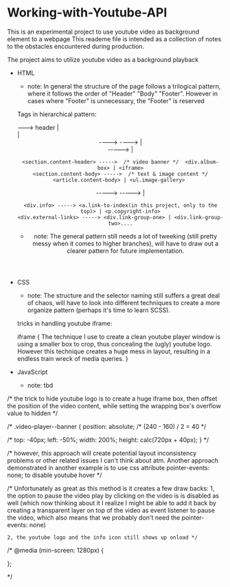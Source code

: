 # Working-with-Youtube-API
This is an experimental project to use youtube video as background element to a webpage
This reademe file is intended as a collection of notes to the obstacles encountered during production.


The project aims to utilize youtube video as a background playback 


- HTML
  
  * note: In general the structure of the page follows a trilogical pattern, where it follows the order of "Header" "Body" "Footer".               However in cases where "Footer" is unnecessary, the "Footer" is reserved
  
  Tags in hierarchical pattern:
  
    <body> ---> header | <main> | <footer>
  
    <header> ----> <section.container> ----> <div.link-to-index> | <nav>

    <main> -----> <section.content-header> | <section.content-body>
      
      <section.content-header> ----->  /* video banner */  <div.album-box> | <iframe>
      <section.content-body> ----->  /* text & image content */  <article.content-body> | <ul.image-gallery> 
    
    <footer> -----> <section.container> -----> <div.info> | <div.external-links>
    
      <div.info> -----> <a.link-to-index(in this project, only to the top)> | <p.copyright-info>
      <div.external-links> -----> <div.link-group-one> | <div.link-group-two>....
      
      
   * note: The general pattern still needs a lot of tweeking (still pretty messy when it comes to higher branches), 
           will have to draw out a clearer pattern for future implementation.
           
    
- CSS
  
  * note: The structure and the selector naming still suffers a great deal of chaos, will have to look into different techniques
          to create a more organize pattern (perhaps it's time to learn SCSS).
    
  tricks in handling youtube iframe:
  
  iframe {
    The technique I use to create a clean youtube player window is using a smaller box to crop, thus concealing the (ugly)
    youtube logo. However this technique creates a huge mess in layout, resulting in a endless train wreck of media queries.
  }
  

- JavaScript

  * note: tbd
  
  











/*	the trick to hide youtube logo is to create a huge iframe box, then offset the position of the 
	video content, while setting the wrapping box's overflow value to hidden */


/* .video-player--banner {
  position: absolute;
  /* (240 - 160) / 2 = 40 */


/*
  top: -40px;
  left: -50%;
  width: 200%;
  height: calc(720px + 40px);
} */


/* however, this approach will create potential layout inconsistency problems or other related issues
   I can't think about atm. Another approach demonstrated in another example is to use css attribute
   pointer-events: none; to disable youtube hover */


/* Unfortunately as great as this method is it creates a few draw backs:
	1, the option to pause the video play by clicking on the video is is disabled as well
	(which now thinking about it I realize I might be able to add it back by creating a transparent
	layer on top of the video as event listener to pause the video, which also means that we probably
	don't need the pointer-events: none)

	2, the youtube logo and the info icon still shows up onload */


/*
@media (min-screen: 1280px) {


};

*/
